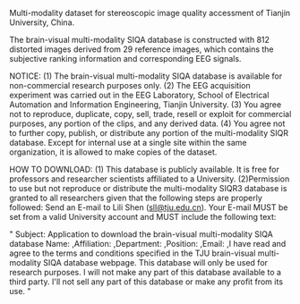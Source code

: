 Multi-modality dataset for stereoscopic image quality accessment of Tianjin University, China.

The brain-visual multi-modality SIQA database is constructed with 812 distorted images derived from 29 reference images, which contains the subjective ranking information and corresponding EEG signals.

NOTICE: (1) The brain-visual multi-modality SIQA database is available for non-commercial research purposes only. (2) The EEG acquisition experiment was carried out in the EEG Laboratory, School of Electrical Automation and Information Engineering, Tianjin University. (3) You agree not to reproduce, duplicate, copy, sell, trade, resell or exploit for commercial purposes, any portion of the clips, and any derived data. (4) You agree not to further copy, publish, or distribute any portion of the multi-modality SIQR database. Except for internal use at a single site within the same organization, it is allowed to make copies of the dataset.

HOW TO DOWNLOAD: (1) This database is publicly available. It is free for professors and researcher scientists affiliated to a University. (2)Permission to use but not reproduce or distribute the multi-modality SIQR3 database is granted to all researchers given that the following steps are properly followed: Send an E-mail to Lili Shen (sll@tju.edu.cn). Your E-mail MUST be set from a valid University account and MUST include the following text:

" Subject: Application to download the brain-visual multi-modality SIQA database Name: ,Affiliation: ,Department: ,Position: ,Email: ,I have read and agree to the terms and conditions specified in the TJU brain-visual multi-modality SIQA database webpage. This database will only be used for research purposes. I will not make any part of this database available to a third party. I'll not sell any part of this database or make any profit from its use. "
